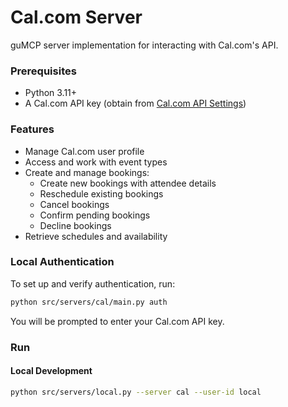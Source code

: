 # Cal.com Server

guMCP server implementation for interacting with Cal.com's API.

### Prerequisites

- Python 3.11+
- A Cal.com API key (obtain from [Cal.com API Settings](https://app.cal.com/settings/developer/api-keys))

### Features

- Manage Cal.com user profile
- Access and work with event types
- Create and manage bookings:
  - Create new bookings with attendee details
  - Reschedule existing bookings
  - Cancel bookings
  - Confirm pending bookings
  - Decline bookings
- Retrieve schedules and availability

### Local Authentication

To set up and verify authentication, run:

```bash
python src/servers/cal/main.py auth
```

You will be prompted to enter your Cal.com API key.

### Run

#### Local Development

```bash
python src/servers/local.py --server cal --user-id local
```
